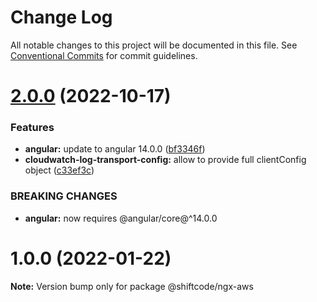 # Change Log

All notable changes to this project will be documented in this file.
See [Conventional Commits](https://conventionalcommits.org) for commit guidelines.

# [2.0.0](https://github.com/shiftcode/sc-ng-commons-public/compare/@shiftcode/ngx-aws@1.0.0...@shiftcode/ngx-aws@2.0.0) (2022-10-17)


### Features

* **angular:** update to angular 14.0.0 ([bf3346f](https://github.com/shiftcode/sc-ng-commons-public/commit/bf3346fe8a2004666cc297dff0ab4d56e32a6418))
* **cloudwatch-log-transport-config:** allow to provide full clientConfig object ([c33ef3c](https://github.com/shiftcode/sc-ng-commons-public/commit/c33ef3c489090714e5eb2684910fefac54eaea52))


### BREAKING CHANGES

* **angular:** now requires @angular/core@^14.0.0





# 1.0.0 (2022-01-22)

**Note:** Version bump only for package @shiftcode/ngx-aws
